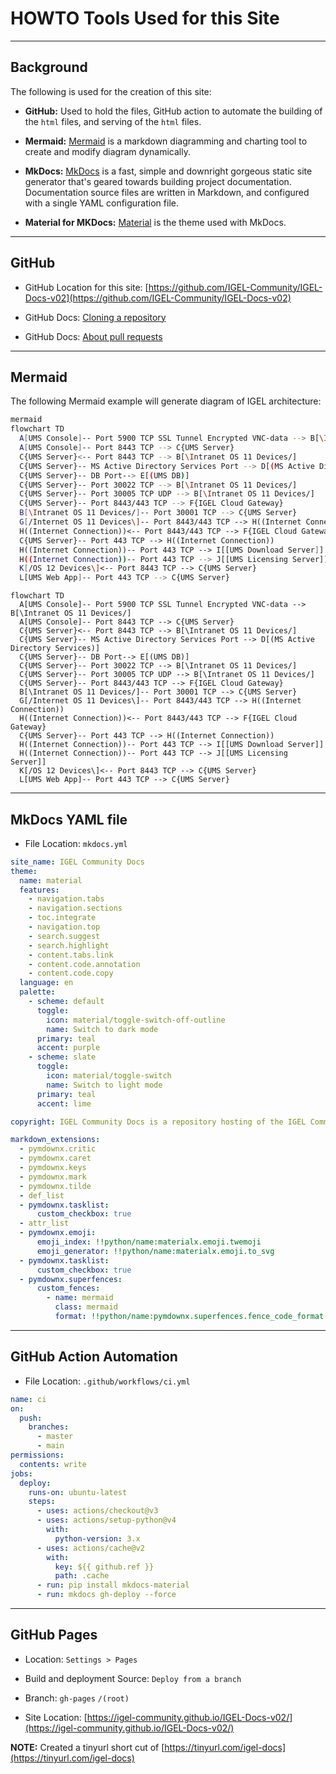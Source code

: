 # HOWTO Tools Used for this Site

-----

## Background

The following is used for the creation of this site:

- **GitHub:** Used to hold the files, GitHub action to automate the building of the `html` files, and serving of the `html` files.

- **Mermaid:** [Mermaid](https://mermaid.js.org/) is a markdown diagramming and charting tool to create and modify diagram dynamically.

- **MkDocs:** [MkDocs](https://www.mkdocs.org/) is a fast, simple and downright gorgeous static site generator that's geared towards building project documentation. Documentation source files are written in Markdown, and configured with a single YAML configuration file.

- **Material for MKDocs:** [Material](https://squidfunk.github.io/mkdocs-material/) is the theme used with MkDocs.

-----

## GitHub

- GitHub Location for this site: [https://github.com/IGEL-Community/IGEL-Docs-v02](https://github.com/IGEL-Community/IGEL-Docs-v02)

- GitHub Docs: [Cloning a repository](https://docs.github.com/en/repositories/creating-and-managing-repositories/cloning-a-repository)

- GitHub Docs: [About pull requests](https://docs.github.com/en/pull-requests/collaborating-with-pull-requests/proposing-changes-to-your-work-with-pull-requests/about-pull-requests)

-----

## Mermaid

The following Mermaid example will generate diagram of IGEL architecture:

```bash linenums="1"
mermaid
flowchart TD
  A[UMS Console]-- Port 5900 TCP SSL Tunnel Encrypted VNC-data --> B[\Intranet OS 11 Devices/]
  A[UMS Console]-- Port 8443 TCP --> C{UMS Server}
  C{UMS Server}<-- Port 8443 TCP --> B[\Intranet OS 11 Devices/]
  C{UMS Server}-- MS Active Directory Services Port --> D[(MS Active Directory Services)]
  C{UMS Server}-- DB Port--> E[(UMS DB)]
  C{UMS Server}-- Port 30022 TCP --> B[\Intranet OS 11 Devices/]
  C{UMS Server}-- Port 30005 TCP UDP --> B[\Intranet OS 11 Devices/]
  C{UMS Server}-- Port 8443/443 TCP --> F{IGEL Cloud Gateway}
  B[\Intranet OS 11 Devices/]-- Port 30001 TCP --> C{UMS Server}
  G[/Internet OS 11 Devices\]-- Port 8443/443 TCP --> H((Internet Connection))
  H((Internet Connection))<-- Port 8443/443 TCP --> F{IGEL Cloud Gateway}
  C{UMS Server}-- Port 443 TCP --> H((Internet Connection))
  H((Internet Connection))-- Port 443 TCP --> I[[UMS Download Server]]
  H((Internet Connection))-- Port 443 TCP --> J[[UMS Licensing Server]]
  K[/OS 12 Devices\]<-- Port 8443 TCP --> C{UMS Server}
  L[UMS Web App]-- Port 443 TCP --> C{UMS Server}
```

```mermaid
flowchart TD
  A[UMS Console]-- Port 5900 TCP SSL Tunnel Encrypted VNC-data --> B[\Intranet OS 11 Devices/]
  A[UMS Console]-- Port 8443 TCP --> C{UMS Server}
  C{UMS Server}<-- Port 8443 TCP --> B[\Intranet OS 11 Devices/]
  C{UMS Server}-- MS Active Directory Services Port --> D[(MS Active Directory Services)]
  C{UMS Server}-- DB Port--> E[(UMS DB)]
  C{UMS Server}-- Port 30022 TCP --> B[\Intranet OS 11 Devices/]
  C{UMS Server}-- Port 30005 TCP UDP --> B[\Intranet OS 11 Devices/]
  C{UMS Server}-- Port 8443/443 TCP --> F{IGEL Cloud Gateway}
  B[\Intranet OS 11 Devices/]-- Port 30001 TCP --> C{UMS Server}
  G[/Internet OS 11 Devices\]-- Port 8443/443 TCP --> H((Internet Connection))
  H((Internet Connection))<-- Port 8443/443 TCP --> F{IGEL Cloud Gateway}
  C{UMS Server}-- Port 443 TCP --> H((Internet Connection))
  H((Internet Connection))-- Port 443 TCP --> I[[UMS Download Server]]
  H((Internet Connection))-- Port 443 TCP --> J[[UMS Licensing Server]]
  K[/OS 12 Devices\]<-- Port 8443 TCP --> C{UMS Server}
  L[UMS Web App]-- Port 443 TCP --> C{UMS Server}
```

-----

## MkDocs YAML file

- File Location: `mkdocs.yml`

```yaml linenums="1"
site_name: IGEL Community Docs
theme:
  name: material
  features:
    - navigation.tabs
    - navigation.sections
    - toc.integrate
    - navigation.top
    - search.suggest
    - search.highlight
    - content.tabs.link
    - content.code.annotation
    - content.code.copy
  language: en
  palette:
    - scheme: default
      toggle:
        icon: material/toggle-switch-off-outline 
        name: Switch to dark mode
      primary: teal
      accent: purple 
    - scheme: slate 
      toggle:
        icon: material/toggle-switch
        name: Switch to light mode    
      primary: teal
      accent: lime

copyright: IGEL Community Docs is a repository hosting of the IGEL Community related documentation. This documentation is without any warranty or support by IGEL Technology.

markdown_extensions:
  - pymdownx.critic
  - pymdownx.caret
  - pymdownx.keys
  - pymdownx.mark
  - pymdownx.tilde
  - def_list
  - pymdownx.tasklist:
      custom_checkbox: true
  - attr_list
  - pymdownx.emoji:
      emoji_index: !!python/name:materialx.emoji.twemoji
      emoji_generator: !!python/name:materialx.emoji.to_svg
  - pymdownx.tasklist:
      custom_checkbox: true
  - pymdownx.superfences:
      custom_fences:
        - name: mermaid
          class: mermaid
          format: !!python/name:pymdownx.superfences.fence_code_format

```

-----

## GitHub Action Automation

- File Location: `.github/workflows/ci.yml`

```yaml linenums="1"
name: ci 
on:
  push:
    branches:
      - master 
      - main
permissions:
  contents: write
jobs:
  deploy:
    runs-on: ubuntu-latest
    steps:
      - uses: actions/checkout@v3
      - uses: actions/setup-python@v4
        with:
          python-version: 3.x
      - uses: actions/cache@v2
        with:
          key: ${{ github.ref }}
          path: .cache
      - run: pip install mkdocs-material 
      - run: mkdocs gh-deploy --force
```

-----

## GitHub Pages

- Location: `Settings > Pages`

- Build and deployment Source: `Deploy from a branch`

- Branch: `gh-pages` `/(root)`

- Site Location: [https://igel-community.github.io/IGEL-Docs-v02/](https://igel-community.github.io/IGEL-Docs-v02/)

**NOTE:** Created a tinyurl short cut of [https://tinyurl.com/igel-docs](https://tinyurl.com/igel-docs)
